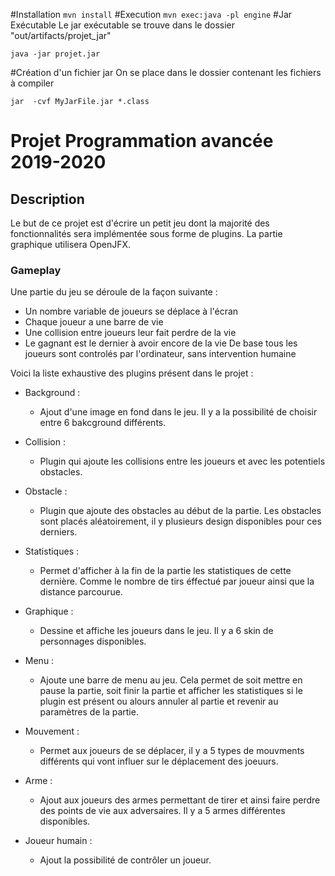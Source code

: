 #Installation
```mvn install```
#Execution
```mvn exec:java -pl engine```
#Jar Exécutable
Le jar exécutable se trouve dans le dossier "out/artifacts/projet_jar"

```java -jar projet.jar```

#Création d'un fichier jar
On se place dans le dossier contenant les fichiers à compiler

```jar  -cvf MyJarFile.jar *.class```



# Projet Programmation avancée 2019-2020

## Description  
Le but de ce projet est d'écrire un petit jeu dont la majorité des fonctionnalités sera implémentée sous forme
de plugins. La partie graphique utilisera OpenJFX.


### Gameplay
Une partie du jeu se déroule de la façon suivante :
   * Un nombre variable de joueurs se déplace à l'écran
   * Chaque joueur a une barre de vie
   * Une collision entre joueurs leur fait perdre de la vie
   * Le gagnant est le dernier à avoir encore de la vie
De base tous les joueurs sont controlés par l'ordinateur, sans intervention humaine


Voici la liste exhaustive des plugins présent dans le projet : 

* Background : 
    * Ajout d'une image en fond dans le jeu. Il y a la possibilité de choisir entre 6 bakcground différents.

* Collision :   
    * Plugin qui ajoute les collisions entre les joueurs et avec les potentiels obstacles. 
    
* Obstacle : 
    * Plugin que ajoute des obstacles au début de la partie. Les obstacles sont placés aléatoirement, il y plusieurs design disponibles pour ces derniers. 
    
* Statistiques : 
    * Permet d'afficher à la fin de la partie les statistiques de cette dernière. Comme le nombre de tirs éffectué par joueur ainsi que la distance parcourue. 
    
* Graphique :
    * Dessine et affiche les joueurs dans le jeu. Il y a 6 skin de personnages disponibles. 

* Menu : 
    * Ajoute une barre de menu au jeu. Cela permet de soit mettre en pause la partie, soit finir la partie et afficher les statistiques si le plugin est présent ou alours annuler al partie et revenir au paramètres de la partie. 
    
* Mouvement : 
    * Permet aux joueurs de se déplacer, il y a 5 types de mouvments différents qui vont influer sur le déplacement des joeuurs. 
    
* Arme : 
    * Ajout aux joueurs des armes permettant de tirer et ainsi faire perdre des points de vie aux adversaires. Il y a 5 armes différentes disponibles.
    
* Joueur humain :
    * Ajout la possibilité de contrôler un joueur. 

